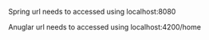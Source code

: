 Spring url needs to accessed using localhost:8080

Anuglar url needs to accessed using localhost:4200/home